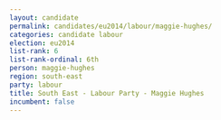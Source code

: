 ```yaml
---
layout: candidate
permalink: candidates/eu2014/labour/maggie-hughes/
categories: candidate labour
election: eu2014
list-rank: 6
list-rank-ordinal: 6th
person: maggie-hughes
region: south-east
party: labour
title: South East - Labour Party - Maggie Hughes
incumbent: false
---
```

